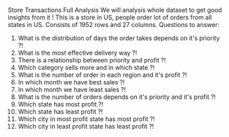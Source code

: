 Store Transactions Full Analysis
We will analysis whole dataset to get good insights from it !
This is a store in US, people order lot of orders from all states in US.
Consists of 1952 rows and 27 columns.
Questions to answer: 
1. What is the distribution of days the order takes depends on it's priority ?!
2. What is the most effective delivery  way ?!
3. There is a relationship between priority and profit ?!
4. Which category sells more and in which state ?!
5. What is the number of order in each region and it's profit ?!
6. In which month we have best sales ?!
7. In which month we have least sales ?!
8. What is the number of orders depends on it's priority and it's profit ?!
9. Which state has most profit ?!
10. Which state has least profit ?!
11. Which city in most profit state has most profit ?!
12. Which city in least profit state has least profit ?!
